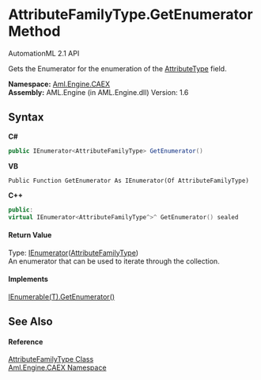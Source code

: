 # AttributeFamilyType.GetEnumerator Method 
AutomationML 2.1 API 

Gets the Enumerator for the enumeration of the <a href="P_Aml_Engine_CAEX_AttributeFamilyType_AttributeType">AttributeType</a> field.

**Namespace:**&nbsp;<a href="N_Aml_Engine_CAEX">Aml.Engine.CAEX</a><br />**Assembly:**&nbsp;AML.Engine (in AML.Engine.dll) Version: 1.6

## Syntax

**C#**<br />
``` C#
public IEnumerator<AttributeFamilyType> GetEnumerator()
```

**VB**<br />
``` VB
Public Function GetEnumerator As IEnumerator(Of AttributeFamilyType)
```

**C++**<br />
``` C++
public:
virtual IEnumerator<AttributeFamilyType^>^ GetEnumerator() sealed
```


#### Return Value
Type: <a href="https://docs.microsoft.com/dotnet/api/system.collections.generic.ienumerator-1" target="_parent" rel="noopener noreferrer">IEnumerator</a>(<a href="T_Aml_Engine_CAEX_AttributeFamilyType">AttributeFamilyType</a>)<br />An enumerator that can be used to iterate through the collection.

#### Implements
<a href="https://docs.microsoft.com/dotnet/api/system.collections.generic.ienumerable-1.getenumerator#System_Collections_Generic_IEnumerable_1_GetEnumerator" target="_parent" rel="noopener noreferrer">IEnumerable(T).GetEnumerator()</a><br />

## See Also


#### Reference
<a href="T_Aml_Engine_CAEX_AttributeFamilyType">AttributeFamilyType Class</a><br /><a href="N_Aml_Engine_CAEX">Aml.Engine.CAEX Namespace</a><br />
